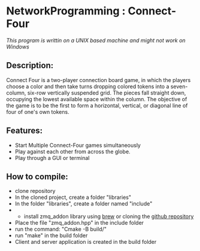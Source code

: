 # NetworkProgramming : Connect-Four

*This program is writtin on a UNIX based machine and might not work on Windows*

## Description:

Connect Four is a two-player connection board game, in which the players choose a color and then take turns dropping colored tokens into a seven-column, six-row vertically suspended grid. The pieces fall straight down, occupying the lowest available space within the column. The objective of the game is to be the first to form a horizontal, vertical, or diagonal line of four of one's own tokens.

## Features:

- Start Multiple Connect-Four games simultaneously
- Play against each other from across the globe.
- Play through a GUI or terminal

## How to compile:
- clone repository
- In the cloned project, create a folder "libraries"
- In the folder "libraries", create a folder named "include"
- - install zmq_addon library using [brew](https://formulae.brew.sh/formula/cppzmq) or cloning the [github repository](https://github.com/zeromq/cppzmq/releases/tag/v4.8.1)
- Place the file "zmq_addon.hpp" in the include folder
- run the command: "Cmake -B build/"
- run "make" in the build folder
- Client and server application is created in the build folder

